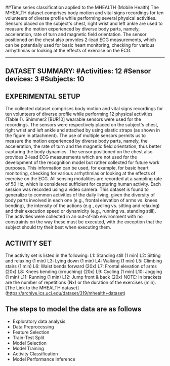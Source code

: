 ##Time series classification applied to the MHEALTH (Mobile Health)
The MHEALTH dataset comprises body motion and vital signs recordings for ten volunteers of diverse profile while performing several physical activities. Sensors placed on the subject's chest, right wrist and left ankle are used to measure the motion experienced by diverse body parts, namely, acceleration, rate of turn and magnetic field orientation. The sensor positioned on the chest also provides 2-lead ECG measurements, which can be potentially used for basic heart monitoring, checking for various arrhythmias or looking at the effects of exercise on the ECG.

----------------------------------------------------------------------------------------------------------------------
DATASET SUMMARY:
#Activities: 12 
#Sensor devices: 3
#Subjects: 10
----------------------------------------------------------------------------------------------------------------------
## EXPERIMENTAL SETUP
The collected dataset comprises body motion and vital signs recordings for ten volunteers of diverse profile while performing 12 physical activities (Table 1). Shimmer2 [BUR10] wearable sensors were used for the recordings. The sensors were respectively placed on the subject's chest, right wrist and left ankle and attached by using elastic straps (as shown in the figure in attachment). The use of multiple sensors permits us to measure the motion experienced by diverse body parts, namely, the acceleration, the rate of turn and the magnetic field orientation, thus better capturing the body dynamics. The sensor positioned on the chest also provides 2-lead ECG measurements which are not used for the development of the recognition model but rather collected for future work purposes. This information can be used, for example, for basic heart monitoring, checking for various arrhythmias or looking at the effects of exercise on the ECG. All sensing modalities are recorded at a sampling rate of 50 Hz, which is considered sufficient for capturing human activity. Each session was recorded using a video camera. This dataset is found to generalize to common activities of the daily living, given the diversity of body parts involved in each one (e.g., frontal elevation of arms vs. knees bending), the intensity of the actions (e.g., cycling vs. sitting and relaxing) and their execution speed or dynamicity (e.g., running vs. standing still). The activities were collected in an out-of-lab environment with no constraints on the way these must be executed, with the exception that the subject should try their best when executing them.

## ACTIVITY SET
The activity set is listed in the following:
L1: Standing still (1 min) 
L2: Sitting and relaxing (1 min) 
L3: Lying down (1 min) 
L4: Walking (1 min) 
L5: Climbing stairs (1 min) 
L6: Waist bends forward (20x) 
L7: Frontal elevation of arms (20x)
L8: Knees bending (crouching) (20x)
L9: Cycling (1 min)
L10: Jogging (1 min)
L11: Running (1 min)
L12: Jump front & back (20x)
NOTE: In brackets are the number of repetitions (Nx) or the duration of the exercises (min).
[The Link to the MHEALTH dataset] (https://archive.ics.uci.edu/dataset/319/mhealth+dataset)

## The steps to model the data are as follows
- Exploratory data analysis
- Data Preprocessing
- Feature Selection
- Train-Test Split
- Model Selection
- Model Training
- Activity Classification
- Model Performance Inference
